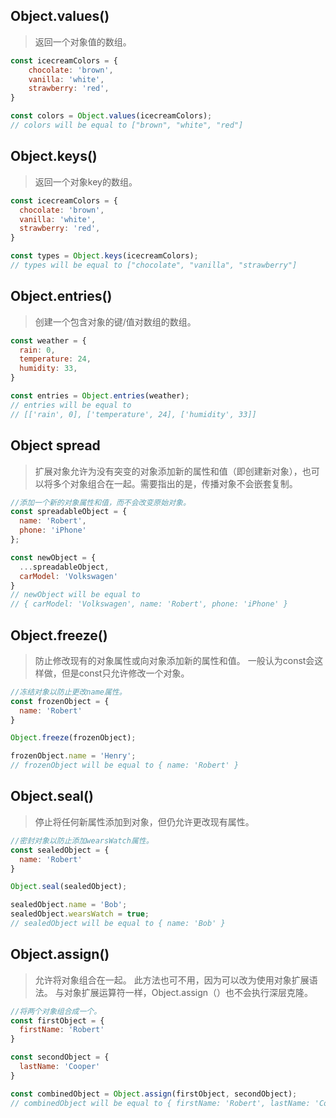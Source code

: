 ## Object.values()

> 返回一个对象值的数组。

```javascript
const icecreamColors = {
    chocolate: 'brown',
    vanilla: 'white',
    strawberry: 'red',
}

const colors = Object.values(icecreamColors);
// colors will be equal to ["brown", "white", "red"]
```

## Object.keys()

> 返回一个对象key的数组。

```javascript
const icecreamColors = {
  chocolate: 'brown',
  vanilla: 'white',
  strawberry: 'red',
}

const types = Object.keys(icecreamColors);
// types will be equal to ["chocolate", "vanilla", "strawberry"]
```

## Object.entries()

> 创建一个包含对象的键/值对数组的数组。

```javascript
const weather = {
  rain: 0,
  temperature: 24,
  humidity: 33,
}

const entries = Object.entries(weather);
// entries will be equal to
// [['rain', 0], ['temperature', 24], ['humidity', 33]]
```

## Object spread

> 扩展对象允许为没有突变的对象添加新的属性和值（即创建新对象），也可以将多个对象组合在一起。需要指出的是，传播对象不会嵌套复制。

```javascript
//添加一个新的对象属性和值，而不会改变原始对象。
const spreadableObject = {
  name: 'Robert',
  phone: 'iPhone'
};

const newObject = {
  ...spreadableObject,
  carModel: 'Volkswagen'
}
// newObject will be equal to
// { carModel: 'Volkswagen', name: 'Robert', phone: 'iPhone' }
```

## Object.freeze()

> 防止修改现有的对象属性或向对象添加新的属性和值。 一般认为const会这样做，但是const只允许修改一个对象。

```javascript
//冻结对象以防止更改name属性。
const frozenObject = {
  name: 'Robert'
}

Object.freeze(frozenObject);

frozenObject.name = 'Henry';
// frozenObject will be equal to { name: 'Robert' }
```

## Object.seal()

> 停止将任何新属性添加到对象，但仍允许更改现有属性。

```javascript
//密封对象以防止添加wearsWatch属性。
const sealedObject = {
  name: 'Robert'
}

Object.seal(sealedObject);

sealedObject.name = 'Bob';
sealedObject.wearsWatch = true;
// sealedObject will be equal to { name: 'Bob' }
```

## Object.assign()

> 允许将对象组合在一起。 此方法也可不用，因为可以改为使用对象扩展语法。 与对象扩展运算符一样，Object.assign（）也不会执行深层克隆。

```javascript
//将两个对象组合成一个。
const firstObject = {
  firstName: 'Robert'
}

const secondObject = {
  lastName: 'Cooper'
}

const combinedObject = Object.assign(firstObject, secondObject);
// combinedObject will be equal to { firstName: 'Robert', lastName: 'Cooper' }
```